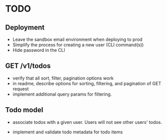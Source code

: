 # TODO

## Deployment

- Leave the sandbox email environment when deploying to prod
- Simplify the process for creating a new user (CLI command(s))
- Hide password in the CLI

## GET /v1/todos

- verify that all sort, filter, pagination options work
- in readme, describe options for sorting, filtering, and pagination of GET request
- implement additional query params for filtering.

## Todo model

- associate todos with a given user. Users will not see other users' todos.

- implement and validate todo metadata for todo items
